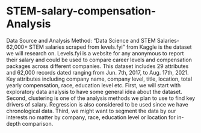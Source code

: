 # STEM-salary-compensation-Analysis

Data Source and Analysis Method:
“Data Science and STEM Salaries- 62,000+ STEM salaries scraped from levels.fyi” from Kaggle is the dataset we will research on. Levels.fyi is a website for any anonymous to report their salary and could be used to compare career levels and compensation packages across different companies. This dataset includes 29 attributes and 62,000 records dated ranging from Jun. 7th,
2017, to Aug. 17th, 2021. Key attributes including company name, company level, title, location, total yearly compensation, race, education level etc.
First, we will start with exploratory data analysis to have some general idea about the dataset. Second, clustering is one of the analysis methods we plan to use to find key drivers of salary. Regression is also considered to be used since we have chronological data. Third, we might want to segment the data by our interests no matter by company, race, education level or location for in- depth comparison.
